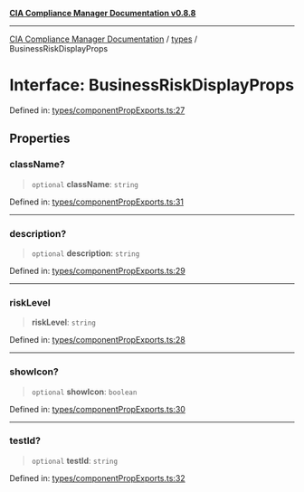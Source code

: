 [**CIA Compliance Manager Documentation v0.8.8**](../../README.md)

***

[CIA Compliance Manager Documentation](../../modules.md) / [types](../README.md) / BusinessRiskDisplayProps

# Interface: BusinessRiskDisplayProps

Defined in: [types/componentPropExports.ts:27](https://github.com/Hack23/cia-compliance-manager/blob/67855c73d041b21b5f90a46884e0e48cd0961cda/src/types/componentPropExports.ts#L27)

## Properties

### className?

> `optional` **className**: `string`

Defined in: [types/componentPropExports.ts:31](https://github.com/Hack23/cia-compliance-manager/blob/67855c73d041b21b5f90a46884e0e48cd0961cda/src/types/componentPropExports.ts#L31)

***

### description?

> `optional` **description**: `string`

Defined in: [types/componentPropExports.ts:29](https://github.com/Hack23/cia-compliance-manager/blob/67855c73d041b21b5f90a46884e0e48cd0961cda/src/types/componentPropExports.ts#L29)

***

### riskLevel

> **riskLevel**: `string`

Defined in: [types/componentPropExports.ts:28](https://github.com/Hack23/cia-compliance-manager/blob/67855c73d041b21b5f90a46884e0e48cd0961cda/src/types/componentPropExports.ts#L28)

***

### showIcon?

> `optional` **showIcon**: `boolean`

Defined in: [types/componentPropExports.ts:30](https://github.com/Hack23/cia-compliance-manager/blob/67855c73d041b21b5f90a46884e0e48cd0961cda/src/types/componentPropExports.ts#L30)

***

### testId?

> `optional` **testId**: `string`

Defined in: [types/componentPropExports.ts:32](https://github.com/Hack23/cia-compliance-manager/blob/67855c73d041b21b5f90a46884e0e48cd0961cda/src/types/componentPropExports.ts#L32)
